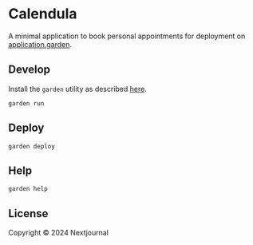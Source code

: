 # Calendula

A minimal application to book personal appointments for deployment on [application.garden](https://application.garden).

## Develop

Install the `garden` utility as described [here](https://docs.apps.garden/#installing-the-cli).

`garden run`

## Deploy

`garden deploy`

## Help

`garden help`

## License

Copyright © 2024 Nextjournal
